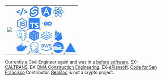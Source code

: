 <table align="center">
  <tbody>
    <tr>
      <td align="right">
        <!-- <img src="https://github-readme-stats.vercel.app/api?username=markkhoo&show_icons=true&layout=compact&bg_color=0d1117&text_color=F6D1AF&title_color=F6D1AF&border_color=F6D1AF&icon_color=F6D1AF"/> -->
        <img src="https://github-readme-stats.vercel.app/api/top-langs/?username=markkhoo&layout=compact&bg_color=0d1117&text_color=2f81f7&title_color=2f81f7&border_color=2f81f7&langs_count=20" height="164"/>
      </td>
      <td align="left">
        <div>
          <a href="https://htmx.org/">
            <img src="./icons/htmx.svg" alt="HTMX" width="36px" />
          </a>
          <a href="https://svelte.dev/">
            <img src="./icons/svelte.svg" alt="Svelte" width="36px" />
          </a>
          <a href="https://angular.io/">
            <img src="./icons/angular.svg" alt="Angular" width="36px"/>
          </a>
          <a href="https://reactjs.org/">
            <img src="./icons/react.svg" alt="React JS" width="36px" />
          </a>
        </div>
        <div>
          <a href="https://nodejs.org/">
            <img src="./icons/node.svg" alt="Node JS" width="36px" />
          </a>
          <a href="https://www.typescriptlang.org/">
            <img src="./icons/typescript.svg" alt="Typescript" width="36px" />
          </a>
          <a href="https://go.dev/">
            <img src="./icons/go.svg" alt="Golang" width="36px" />
          </a>
        </div>
        <div>
          <a href="https://www.postgresql.org/">
            <img src="./icons/postgresql.svg" alt="PostgresQL" width="36px" />
          </a>
          <a href="https://sequelize.org/">
            <img src="./icons/sequelize.svg" alt="Sequelize ORM" width="36px" />
          </a>
          <a href="https://redis.io/">
            <img src="./icons/redis.svg" alt="Redis" width="36px" />
          </a>
          <a href="https://firebase.google.com/">
            <img src="./icons/firebase.svg" alt="Firebase" width="36px" />
          </a>
        </div>
        <div>
          <a href="https://www.docker.com/">
            <img src="./icons/docker.svg" alt="Docker" width="36px" />
          </a>
          <a href="https://www.jenkins.io/">
            <img src="./icons/jenkins.svg" alt="Jenkins" width="36px"/>
          </a>
          <a href="https://aws.amazon.com/">
            <img src="./icons/aws.svg" alt="Amazon AWS" width="36px" />
          </a>
          <a href="https://railway.app/">
            <img src="./icons/railway.svg" alt="Railway" width="36px" />
          </a>
          <a href="https://vercel.com/">
            <img src="./icons/vercel.svg" alt="Vercel" width="36px" />
          </a>
        </div>
      </td>
    </tr>
  </tbody>
</table>

<p>
  Currently a Civil Engineer again and was in a <a href="https://www.youtube.com/watch?v=_GZiAMZZx80">before software</a>.
  EX-<a href="https://dot.ca.gov/">CALTRANS</a>, 
  EX-<a href="https://thebmacorp.com/">BMA Construction Engineering</a>, 
  EX-<a href="https://www.eplansoft.com/">ePlansoft</a>.
  <a href="https://www.codeforsanfrancisco.org/">Code for San Francisco</a> Contributor.
  <a href="https://realzoo.itsyipy.com/">RealZoo</a> is not a crypto project.
</p>
